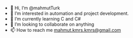 - 👋 Hi, I’m @mahmutTurk
- 👀 I’m interested in automation and project development.
- 🌱 I’m currently learning C and C#
- 💞️ I’m looking to collaborate on anything 
- 📫 How to reach me mahmut.kmrs.kmrs@gmail.com

<!---
mahmutkmrskmrs/mahmutkmrskmrs is a ✨ special ✨ repository because its `README.md` (this file) appears on your GitHub profile.
You can click the Preview link to take a look at your changes.
--->
